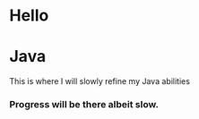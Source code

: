 
Hello
===========

# Java
This is where I will slowly refine my Java abilities

### Progress will be there albeit slow.
